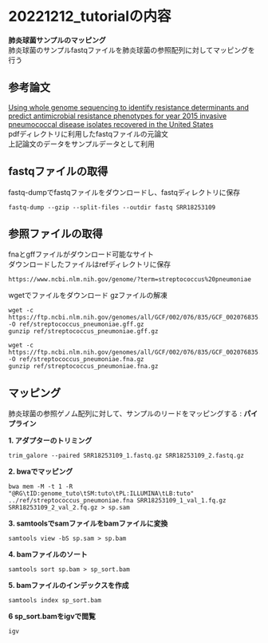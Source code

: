 # 20221212_tutorialの内容  
**肺炎球菌サンプルのマッピング**  
肺炎球菌のサンプルfastqファイルを肺炎球菌の参照配列に対してマッピングを行う  

## 参考論文  
[Using whole genome sequencing to identify resistance determinants and predict antimicrobial resistance phenotypes for year 2015 invasive pneumococcal disease isolates recovered in the United States](https://pubmed.ncbi.nlm.nih.gov/27542334/)  
pdfディレクトリに利用したfastqファイルの元論文  
上記論文のデータをサンプルデータとして利用

## fastqファイルの取得
fastq-dumpでfastqファイルをダウンロードし、fastqディレクトリに保存
```
fastq-dump --gzip --split-files --outdir fastq SRR18253109
```

## 参照ファイルの取得
fnaとgffファイルがダウンロード可能なサイト  
ダウンロードしたファイルはrefディレクトリに保存
```
https://www.ncbi.nlm.nih.gov/genome/?term=streptococcus%20pneumoniae
```

wgetでファイルをダウンロード
gzファイルの解凍
```
wget -c https://ftp.ncbi.nlm.nih.gov/genomes/all/GCF/002/076/835/GCF_002076835.1_ASM207683v1/GCF_002076835.1_ASM207683v1_genomic.gff.gz -O ref/streptococcus_pneumoniae.gff.gz
gunzip ref/streptococcus_pneumoniae.gff.gz
```
```
wget -c https://ftp.ncbi.nlm.nih.gov/genomes/all/GCF/002/076/835/GCF_002076835.1_ASM207683v1/GCF_002076835.1_ASM207683v1_genomic.fna.gz -O ref/streptococcus_pneumoniae.fna.gz
gunzip ref/streptococcus_pneumoniae.fna.gz
```

## マッピング
肺炎球菌の参照ゲノム配列に対して、サンプルのリードをマッピングする  :
**パイプライン**

**1. アダプターのトリミング**   
```
trim_galore --paired SRR18253109_1.fastq.gz SRR18253109_2.fastq.gz
```

**2. bwaでマッピング**  
```
bwa mem -M -t 1 -R "@RG\tID:genome_tuto\tSM:tuto\tPL:ILLUMINA\tLB:tuto" ../ref/streptococcus_pneumoniae.fna SRR18253109_1_val_1.fq.gz SRR18253109_2_val_2.fq.gz > sp.sam
```

**3. samtoolsでsamファイルをbamファイルに変換**
```
samtools view -bS sp.sam > sp.bam
```

**4. bamファイルのソート**
```
samtools sort sp.bam > sp_sort.bam
```

**5. bamファイルのインデックスを作成**
```
samtools index sp_sort.bam
```

**6 sp_sort.bamをigvで閲覧**
```
igv
```

